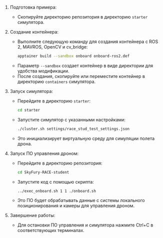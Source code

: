 1. Подготовка примера:
   - Скопируйте директорию репозитория в директорию `starter` симулятора.

2. Создание контейнера:
   - Выполните следующую команду для создания контейнера с ROS 2, MAVROS, OpenCV и cv_bridge:
     ```bash
     apptainer build --sandbox onboard onboard-ros2.def
     ```
   - Параметр `--sandbox` создает контейнер в виде директории для удобства модификации.
   - После создания, скопируйте или переместите контейнер в директорию `containers` симулятора.

3. Запуск симулятора:
   - Перейдите в директорию `starter`:
     ```bash
     cd starter
     ```
   - Запустите симулятор с указанными настройками:
     ```bash
     ./cluster.sh settings/race_stud_test_settings.json
     ```
   - Это инициализирует виртуальную среду для симуляции полета дрона.

4. Запуск ПО управления дроном:
   - Перейдите в директорию репозитория:
     ```bash
     cd SkyFury-RACE-student
     ```
   - Запустите код с помощью скрипта:
     ```bash
     ../exec_onboard.sh 1 1 ./onboard.sh
     ```
   - Это ПО будет обрабатывать данные с системы локального позиционирования и камеры для управления дроном.

5. Завершение работы:
   - Для остановки ПО управления и симулятора нажмите Ctrl+C в соответствующих терминалах.
